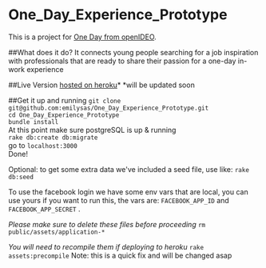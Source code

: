 # One_Day_Experience_Prototype
This is a project for [One Day from openIDEO](https://openideo.com/challenge/youth-employment-pathways/ideas/one-day).

##What does it do?
It connects young people searching for a job inspiration with professionals that are ready to share their passion for a one-day in-work experience

##Live Version
[hosted on heroku](https://one-day-project.herokuapp.com/)*
*will be updated soon

##Get it up and running
`git clone git@github.com:emilysas/One_Day_Experience_Prototype.git`  
`cd One_Day_Experience_Prototype`  
`bundle install`  
At this point make sure postgreSQL is up & running  
`rake db:create db:migrate`  
go to `localhost:3000`  
Done!

Optional:
to get some extra data we've included a seed file, use like:
`rake db:seed`

To use the facebook login we have some env vars that are local, you can use yours if you want to run this, the vars are: `FACEBOOK_APP_ID` and  `FACEBOOK_APP_SECRET` .

*Please make sure to delete these files before proceeding*
 `rm public/assets/application-*`
 
*You will need to recompile them if deploying to heroku*
`rake assets:precompile`
Note: this is a quick fix and will be changed asap